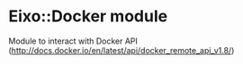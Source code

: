 Eixo::Docker module
===================

Module to interact with Docker API (http://docs.docker.io/en/latest/api/docker_remote_api_v1.8/)
